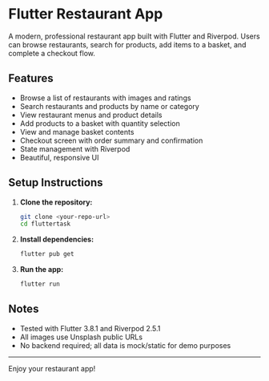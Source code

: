 # Flutter Restaurant App

A modern, professional restaurant app built with Flutter and Riverpod. Users can browse restaurants, search for products, add items to a basket, and complete a checkout flow.

## Features

- Browse a list of restaurants with images and ratings
- Search restaurants and products by name or category
- View restaurant menus and product details
- Add products to a basket with quantity selection
- View and manage basket contents
- Checkout screen with order summary and confirmation
- State management with Riverpod
- Beautiful, responsive UI

## Setup Instructions

1. **Clone the repository:**
   ```sh
   git clone <your-repo-url>
   cd fluttertask
   ```
2. **Install dependencies:**
   ```sh
   flutter pub get
   ```
3. **Run the app:**
   ```sh
   flutter run
   ```

## Notes

- Tested with Flutter 3.8.1 and Riverpod 2.5.1
- All images use Unsplash public URLs
- No backend required; all data is mock/static for demo purposes

---

Enjoy your restaurant app!
